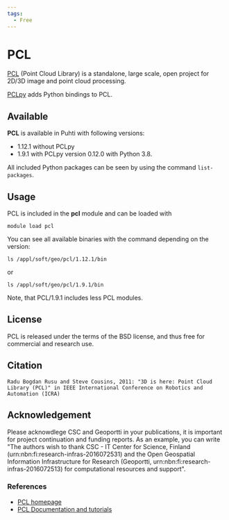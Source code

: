 ```yaml
---
tags:
  - Free
---
```


# PCL

[PCL](https://pointclouds.org/) (Point Cloud Library) is a standalone, large scale, open project for 2D/3D image and point cloud processing.

[PCLpy](https://github.com/davidcaron/pclpy) adds Python bindings to PCL.

## Available

__PCL__ is available in Puhti with following versions:

* 1.12.1 without PCLpy
* 1.9.1 with PCLpy version 0.12.0 with Python 3.8.

 
All included Python packages can be seen by using the command `list-packages`.

## Usage

PCL is included in the __pcl__ module and can be loaded with

`module load pcl`

You can see all available binaries with the command depending on the version:

```
ls /appl/soft/geo/pcl/1.12.1/bin
``` 
or 
```
ls /appl/soft/geo/pcl/1.9.1/bin
```

Note, that PCL/1.9.1 includes less PCL modules.

## License 

PCL is released under the terms of the BSD license, and thus free for commercial and research use.

## Citation

```Radu Bogdan Rusu and Steve Cousins, 2011: "3D is here: Point Cloud Library (PCL)" in IEEE International Conference on Robotics and Automation (ICRA)```

## Acknowledgement

Please acknowdlege CSC and Geoportti in your publications, it is important for project continuation and funding reports.
As an example, you can write "The authors wish to thank CSC - IT Center for Science, Finland (urn:nbn:fi:research-infras-2016072531) and the Open Geospatial Information Infrastructure for Research (Geoportti, urn:nbn:fi:research-infras-2016072513) for computational resources and support".


### References

* [PCL homepage](https://pointclouds.org/)
* [PCL Documentation and tutorials](https://pcl.readthedocs.io)


